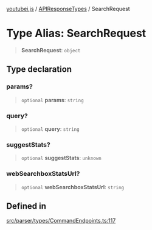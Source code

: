 [youtubei.js](../../../README.md) / [APIResponseTypes](../README.md) / SearchRequest

# Type Alias: SearchRequest

> **SearchRequest**: `object`

## Type declaration

### params?

> `optional` **params**: `string`

### query?

> `optional` **query**: `string`

### suggestStats?

> `optional` **suggestStats**: `unknown`

### webSearchboxStatsUrl?

> `optional` **webSearchboxStatsUrl**: `string`

## Defined in

[src/parser/types/CommandEndpoints.ts:117](https://github.com/LuanRT/YouTube.js/blob/cf09f7bab14fcca99e1f3ae428c7337fea58cfa5/src/parser/types/CommandEndpoints.ts#L117)
